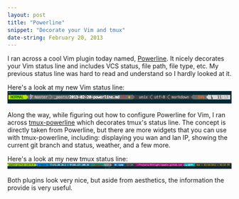 ```yaml
---
layout: post
title: "Powerline"
snippet: "Decorate your Vim and tmux"
date-string: February 20, 2013
---
```


I ran across a cool Vim plugin today named, [Powerline][1]. It nicely decorates
your Vim status line and includes VCS status, file path, file type,
etc. My previous status line was hard to read and understand so I hardly
looked at it.

Here's a look at my new Vim status line:
[![Vim Powerline status line][2]][2]

Along the way, while figuring out how to configure Powerline for Vim, I
ran across [tmux-powerline][3] which decorates tmux's status line. The
concept is directly taken from Powerline, but there are more widgets
that you can use with tmux-powerline, including: displaying you wan and
lan IP, showing the current git branch and status, weather, and a few
more.


Here's a look at my new tmux status line:
[![tmux-powerline status line][4]][4]

Both plugins look very nice, but aside from aesthetics, the information
the provide is very useful.

[1]: https://github.com/Lokaltog/powerline
[2]: /images/powerline-vim.png
[3]: https://github.com/erikw/tmux-powerline
[4]: /images/tmux-powerline.png 
